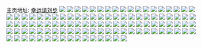 主页地址: [幸运请刘步](https://weibo.com/u/3973724983) 
![](https://wx4.sinaimg.cn/mw2000/ecda3b37ly1h9pojn63ooj213f1fm7i5.jpg) 
![](https://wx4.sinaimg.cn/mw2000/ecda3b37ly1h9pomyh6sbj22qv37knpf.jpg) 
![](https://wx4.sinaimg.cn/mw2000/ecda3b37ly1h9pojfbtemj20p11e2dri.jpg) 
![](https://wx4.sinaimg.cn/mw2000/ecda3b37ly1h9poncyuu5j20uq1a3gz0.jpg) 
![](https://wx4.sinaimg.cn/mw2000/ecda3b37ly1h9pomjk5a4j215o3gyu0x.jpg) 
![](https://wx4.sinaimg.cn/mw2000/ecda3b37ly1h9ponc2oc7j20um1addwt.jpg) 
![](https://wx4.sinaimg.cn/mw2000/ecda3b37ly1h9popqtc5gj20xc40bhdu.jpg) 
![](https://wx4.sinaimg.cn/mw2000/ecda3b37ly1h9pojarwhaj20wg1zaqf6.jpg) 
![](https://wx4.sinaimg.cn/mw2000/ecda3b37ly1h9poma8or0j21ws2y9npe.jpg) 
![](https://wx4.sinaimg.cn/mw2000/ecda3b37ly1h9ponass1cj226e2wjx6p.jpg) 
![](https://wx4.sinaimg.cn/mw2000/ecda3b37ly1h9pon8gfv6j22xh37k7wj.jpg) 
![](https://wx4.sinaimg.cn/mw2000/ecda3b37ly1h9pomzpa3fj20zk0k0wow.jpg) 
![](https://wx4.sinaimg.cn/mw2000/ecda3b37ly1h9pondenxlj20wi0wi7c0.jpg) 
![](https://wx4.sinaimg.cn/mw2000/ecda3b37ly1h9ponduh0zj20wh1andon.jpg) 
![](https://wx4.sinaimg.cn/mw2000/ecda3b37ly1h9poneizy3j20wi0wi7b5.jpg) 
![](https://wx4.sinaimg.cn/mw2000/ecda3b37ly1h9pontqu14j20wi1ycnpd.jpg) 
![](https://wx4.sinaimg.cn/mw2000/ecda3b37ly1h9poo607klj20wi1yckjl.jpg) 
![](https://wx4.sinaimg.cn/mw2000/ecda3b37ly1h9m77v4u9uj225n2t1u0y.jpg) 
![](https://wx4.sinaimg.cn/mw2000/ecda3b37ly1h9m77krkbxj22c03404qs.jpg) 
![](https://wx4.sinaimg.cn/mw2000/ecda3b37ly1h9m77r41lij22c0340npg.jpg) 
![](https://wx4.sinaimg.cn/mw2000/ecda3b37ly1h9m77e1lblj22c0340npf.jpg) 
![](https://wx4.sinaimg.cn/mw2000/ecda3b37ly1h9m77mw403j22c03407wk.jpg) 
![](https://wx4.sinaimg.cn/mw2000/ecda3b37ly1h9m77ox5lqj22c0340x6r.jpg) 
![](https://wx4.sinaimg.cn/mw2000/ecda3b37ly1h9m77ffdbkj22c034pb2c.jpg) 
![](https://wx4.sinaimg.cn/mw2000/ecda3b37ly1h9m77i7ul7j22y237ke83.jpg) 
![](https://wx4.sinaimg.cn/mw2000/ecda3b37ly1h9m77ful87j20wh0hvwka.jpg) 
![](https://wx4.sinaimg.cn/mw2000/ecda3b37ly1h9m77le7uuj20wi0hz7a7.jpg) 
![](https://wx4.sinaimg.cn/mw2000/ecda3b37ly1h9jxuid32qj20sk0sp109.jpg) 
![](https://wx4.sinaimg.cn/mw2000/ecda3b37ly1h9jxui6fi9j20yf0yfqe8.jpg) 
![](https://wx4.sinaimg.cn/mw2000/ecda3b37ly1h9jxuijiqaj20i70hd41x.jpg) 
![](https://wx4.sinaimg.cn/mw2000/ecda3b37ly1h9jxuiov6jj20xq10rwmf.jpg) 
![](https://wx4.sinaimg.cn/mw2000/ecda3b37ly1h9gi1k8nnsj22c02c0x6p.jpg) 
![](https://wx4.sinaimg.cn/mw2000/ecda3b37ly1h9fca2u5ehj22c02c0kjl.jpg) 
![](https://wx4.sinaimg.cn/mw2000/ecda3b37ly1h9fc9zoj6kj2281281hdt.jpg) 
![](https://wx4.sinaimg.cn/mw2000/ecda3b37ly1h9fca1wu34j22c02c0e82.jpg) 
![](https://wx4.sinaimg.cn/mw2000/ecda3b37ly1h9fca3jcnnj229i29ib29.jpg) 
![](https://wx4.sinaimg.cn/mw2000/ecda3b37ly1h9fc9yiqetj22c02c04qq.jpg) 
![](https://wx4.sinaimg.cn/mw2000/ecda3b37ly1h98gsyhojqj22c02c0x6p.jpg) 
![](https://wx4.sinaimg.cn/mw2000/ecda3b37ly1h92hals8qqj20ty0tlgr7.jpg) 
![](https://wx4.sinaimg.cn/mw2000/ecda3b37ly1h90ak4dcnlj22c02c04qr.jpg) 
![](https://wx4.sinaimg.cn/mw2000/ecda3b37ly1h90ak68759j22c02c04qq.jpg) 
![](https://wx4.sinaimg.cn/mw2000/ecda3b37ly1h90ak2xhthj22c02c0e82.jpg) 
![](https://wx4.sinaimg.cn/mw2000/ecda3b37ly1h90ak729zej22c02c0npd.jpg) 
![](https://wx4.sinaimg.cn/mw2000/ecda3b37ly1h90ak7xn9wj22c02c0u0x.jpg) 
![](https://wx4.sinaimg.cn/mw2000/ecda3b37ly1h90ak8tc6oj22c02c0qv5.jpg) 
![](https://wx4.sinaimg.cn/mw2000/ecda3b37ly1h90ak9rbu9j22c02c0x6p.jpg) 
![](https://wx4.sinaimg.cn/mw2000/ecda3b37ly1h90akghjftj22c02c0u0x.jpg) 
![](https://wx4.sinaimg.cn/mw2000/ecda3b37ly1h90akfju1mj22c02c04qq.jpg) 
![](https://wx4.sinaimg.cn/mw2000/ecda3b37ly1h90akhbjvpj22c02c07wi.jpg) 
![](https://wx4.sinaimg.cn/mw2000/ecda3b37ly1h90akcs8hsj22c02c04qq.jpg) 
![](https://wx4.sinaimg.cn/mw2000/ecda3b37ly1h90akaquidj22c02c0x6p.jpg) 
![](https://wx4.sinaimg.cn/mw2000/ecda3b37ly1h90akbx79yj22c02c01ky.jpg) 
![](https://wx4.sinaimg.cn/mw2000/ecda3b37ly1h90akdmt98j22c02c0x6p.jpg) 
![](https://wx4.sinaimg.cn/mw2000/ecda3b37ly1h90aki90pjj22c02c0kjl.jpg) 
![](https://wx4.sinaimg.cn/mw2000/ecda3b37ly1h90akj91bjj22c02c0npd.jpg) 
![](https://wx4.sinaimg.cn/mw2000/ecda3b37ly1h908k1deukj22c02c0u0x.jpg) 
![](https://wx4.sinaimg.cn/mw2000/ecda3b37ly1h908k3eeahj22c02c07wi.jpg) 
![](https://wx4.sinaimg.cn/mw2000/ecda3b37ly1h908k403a0j22971gde81.jpg) 
![](https://wx4.sinaimg.cn/mw2000/ecda3b37ly1h908k4foarj222c1bm4qp.jpg) 
![](https://wx4.sinaimg.cn/mw2000/ecda3b37ly1h908k03x8dj22c01eskjl.jpg) 
![](https://wx4.sinaimg.cn/mw2000/ecda3b37ly1h908k5lp96j22871a5b29.jpg) 
![](https://wx4.sinaimg.cn/mw2000/ecda3b37ly1h908k6mb95j22c02c04qq.jpg) 
![](https://wx4.sinaimg.cn/mw2000/ecda3b37ly1h908k7a55ej228c1aob29.jpg) 
![](https://wx4.sinaimg.cn/mw2000/ecda3b37ly1h908k812u7j22c02c07wi.jpg) 
![](https://wx4.sinaimg.cn/mw2000/ecda3b37ly1h908k94mbtj22c02c0hdu.jpg) 
![](https://wx4.sinaimg.cn/mw2000/ecda3b37ly1h908ka0zusj22c02c04qq.jpg) 
![](https://wx4.sinaimg.cn/mw2000/ecda3b37ly1h908kb0s21j22c02c0hdu.jpg) 
![](https://wx4.sinaimg.cn/mw2000/ecda3b37ly1h908kd3nzbj22c02c07wi.jpg) 
![](https://wx4.sinaimg.cn/mw2000/ecda3b37ly1h908ke2aywj22c02c0x6p.jpg) 
![](https://wx4.sinaimg.cn/mw2000/ecda3b37ly1h908kewbwgj22c02c0npe.jpg) 
![](https://wx4.sinaimg.cn/mw2000/ecda3b37ly1h908kfwz0fj22c02c0x6p.jpg) 
![](https://wx4.sinaimg.cn/mw2000/ecda3b37ly1h908kgqgs2j22c02c07wi.jpg) 
![](https://wx4.sinaimg.cn/mw2000/ecda3b37ly1h8xyz6ep11j22x437kb2a.jpg) 
![](https://wx4.sinaimg.cn/mw2000/ecda3b37ly1h8xz0i6hzpj20wh177dtw.jpg) 
![](https://wx4.sinaimg.cn/mw2000/ecda3b37ly1h8xyz8e5boj20wi0ytn78.jpg) 
![](https://wx4.sinaimg.cn/mw2000/ecda3b37ly1h8xz0hnw4hj20wi1724ck.jpg) 
![](https://wx4.sinaimg.cn/mw2000/ecda3b37ly1h8xyz79cghj20wh172wnu.jpg) 
![](https://wx4.sinaimg.cn/mw2000/ecda3b37ly1h8xyz8mob0j20sq173ai2.jpg) 
![](https://wx4.sinaimg.cn/mw2000/ecda3b37ly1h8xz0ikcr3j20wh172qd7.jpg) 
![](https://wx4.sinaimg.cn/mw2000/ecda3b37ly1h8xyz9kcpuj20wh16wk4t.jpg) 
![](https://wx4.sinaimg.cn/mw2000/ecda3b37ly1h8xyz94gwgj20sh16yqbj.jpg) 
![](https://wx4.sinaimg.cn/mw2000/ecda3b37ly1h8xz0ivpmbj20wi16fn6u.jpg) 
![](https://wx4.sinaimg.cn/mw2000/ecda3b37ly1h8xyz7qco1j20wi179186.jpg) 
![](https://wx4.sinaimg.cn/mw2000/ecda3b37ly1h8xyz55rdbj20wh17111h.jpg) 
![](https://wx4.sinaimg.cn/mw2000/ecda3b37ly1h8xyz8vwwxj20sf177gvq.jpg) 
![](https://wx4.sinaimg.cn/mw2000/ecda3b37ly1h8hvblne0dj20wi1ycgv1.jpg) 
![](https://wx4.sinaimg.cn/mw2000/ecda3b37ly1h8hvbly26xj20u01sxdla.jpg) 
![](https://wx4.sinaimg.cn/mw2000/ecda3b37ly1h8hvblgwi1j20u00to77h.jpg) 
![](https://wx4.sinaimg.cn/mw2000/ecda3b37ly1h7nnho0tqij20wh1ks7le.jpg) 
![](https://wx4.sinaimg.cn/mw2000/ecda3b37ly1h7nnhofprrj20wh1ks4kp.jpg) 
![](https://wx4.sinaimg.cn/mw2000/ecda3b37ly1h7nnhowz59j20wg1k0avl.jpg) 
![](https://wx4.sinaimg.cn/mw2000/ecda3b37ly1h7nnhpcewyj20wg1lah2w.jpg) 
![](https://wx4.sinaimg.cn/mw2000/ecda3b37ly1h7nnhtyj5oj21dc0wwdwp.jpg) 
![](https://wx4.sinaimg.cn/mw2000/ecda3b37ly1h7nnhtpmlwj21400qph8g.jpg) 
![](https://wx4.sinaimg.cn/mw2000/ecda3b37ly1h7nnhr6okrj21dc0wwdv1.jpg) 
![](https://wx4.sinaimg.cn/mw2000/ecda3b37ly1h7nnhssujdj21dc0ww1kx.jpg) 
![](https://wx4.sinaimg.cn/mw2000/ecda3b37ly1h7nnhqx5h6j21dc0ww4lm.jpg) 
![](https://wx4.sinaimg.cn/mw2000/ecda3b37ly1h7nnimackpj21dc0ww4la.jpg) 
![](https://wx4.sinaimg.cn/mw2000/ecda3b37ly1h7nnhqi6ysj21dc0wwe0u.jpg) 
![](https://wx4.sinaimg.cn/mw2000/ecda3b37ly1h7nnhnqdgtj21dc0wwdyh.jpg) 
![](https://wx4.sinaimg.cn/mw2000/ecda3b37ly1h7nnhrg9rbj21dc0wwqma.jpg) 
![](https://wx4.sinaimg.cn/mw2000/ecda3b37ly1h7nnhrz15sj21dc0wwkbg.jpg) 
![](https://wx4.sinaimg.cn/mw2000/ecda3b37ly1h7nnhsd0maj20ww1dc7qr.jpg) 
![](https://wx4.sinaimg.cn/mw2000/ecda3b37ly1h7nnhtaftqj21dc0wwnnq.jpg) 
![](https://wx4.sinaimg.cn/mw2000/ecda3b37ly1h7nnimiwuwj21dc0wwwqn.jpg) 
![](https://wx4.sinaimg.cn/mw2000/ecda3b37ly1h75qdc6h3pj20k019bdh9.jpg) 
![](https://wx4.sinaimg.cn/mw2000/ecda3b37ly1h4exx0t857j20wi0bsjt2.jpg) 
![](https://wx4.sinaimg.cn/mw2000/ecda3b37ly1h4exi4os8xj20k00k0wh3.jpg) 
![](https://wx4.sinaimg.cn/mw2000/ecda3b37ly1h4dodosv7oj22c02c0kjm.jpg) 
